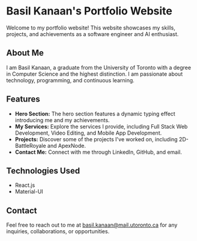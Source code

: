 # Basil Kanaan's Portfolio Website

Welcome to my portfolio website! This website showcases my skills, projects, and achievements as a software engineer and
AI enthusiast.

## About Me

I am Basil Kanaan, a graduate from the University of Toronto with a degree in Computer Science and the highest
distinction. I am passionate about technology, programming, and continuous learning.

## Features

- **Hero Section:** The hero section features a dynamic typing effect introducing me and my achievements.
- **My Services:** Explore the services I provide, including Full Stack Web Development, Video Editing, and Mobile App
  Development.
- **Projects:** Discover some of the projects I've worked on, including 2D-BattleRoyale and ApexNode.
- **Contact Me:** Connect with me through LinkedIn, GitHub, and email.

## Technologies Used

- React.js
- Material-UI

## Contact

Feel free to reach out to me at basil.kanaan@mail.utoronto.ca for any inquiries, collaborations, or opportunities.